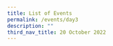 ```yaml
---
title: List of Events
permalink: /events/day3
description: ""
third_nav_title: 20 October 2022
---
```


